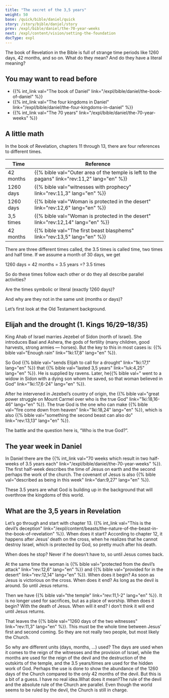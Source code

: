 ```yaml
---
title: "The secret of the 3,5 years"
weight: 50
base: /quick/bible/daniel/quick
story: /story/bible/daniel/story
prev: /expl/bible/daniel/the-70-year-weeks
next: /expl/content/vision/setting-the-foundation
docType: expl
---
```


The book of Revelation in the Bible is full of strange time periods like 1260 days, 42 months, and so on. What do they mean? And do they have a literal meaning?

## You may want to read before

<a name="c871"></a>
- {{% int_link val="The book of Daniel" link="/expl/bible/daniel/the-book-of-daniel" %}}
- {{% int_link val="The four kingdoms in Daniel" link="/expl/bible/daniel/the-four-kingdoms-in-daniel" %}}
- {{% int_link val="The 70 years" link="/expl/bible/daniel/the-70-year-weeks" %}}

## A little math

<a name="e7f0"></a>
In the book of Revelation, chapters 11 through 13, there are four references to different times.

| Time | Reference |
|------|-----------|
| 42 months | {{% bible val="Outer area of the temple is left to the pagans" link="rev:11,2" lang="en" %}} |
| 1260 days | {{% bible val="witnesses with prophecy" link="rev:11,3" lang="en" %}} |
| 1260 days | {{% bible val="Woman is protected in the desert" link="rev:12,6" lang="en" %}} |
| 3,5 times | {{% bible val="Woman is protected in the desert" link="rev:12,14" lang="en" %}} |
| 42 months | {{% bible val="The first beast blasphems" link="rev:13,5" lang="en" %}} |

There are three different times called, the 3.5 times is called time, two times and half time. If we assume a month of 30 days, we get

1260 days = 42 months = 3.5 years =? 3.5 times

So do these times follow each other or do they all describe parallel activities?

Are the times symbolic or literal (exactly 1260 days)?

And why are they not in the same unit (months or days)?

Let’s first look at the Old Testament background.

## Elijah and the drought (1. Kings 16/29–18/35)

<a name="89d3"></a>
King Ahab of Israel marries Jezebel of Sidon (north of Israel). She introduces Baal and Ashera, the gods of fertility (many children, good harvests, strong armies — horses). But the key to this in most cases is: {{% bible val="Enough rain" link="1ki:17,8" lang="en" %}}.

So God {{% bible val="sends Elijah to call for a drought" link="1ki:17,1" lang="en" %}} that {{% bible val="lasted 3,5 years" link="luk:4,25" lang="en" %}}. He is supplied by ravens. Later, he{{% bible val=" went to a widow in Sidon with a dying son whom he saved, so that woman believed in God" link="1ki:17,6-24" lang="en" %}}.

After he intervened in Jezebel’s country of origin, the {{% bible val="great power struggle on Mount Carmel over who is the true God" link="1ki:18,16-46" lang="en" %}}. The true God is the one who can make {{% bible val="fire come down from heaven" link="1ki:18,24" lang="en" %}}, which is also {{% bible val="something the second beast can also do" link="rev:13,13" lang="en" %}}.

The battle and the question here is, “Who is the true God?”.

## The year week in Daniel

<a name="96cb"></a>
In Daniel there are the {{% int_link val="70 weeks which result in two half-weeks of 3.5 years each" link="/expl/bible/daniel/the-70-year-weeks" %}}. The first half-week describes the time of Jesus on earth and the second perhaps the work of the church. The covenant of Jesus is also {{% bible val="described as being in this week" link="dan:9,27" lang="en" %}}.

These 3.5 years are what God is building up in the background that will overthrow the kingdoms of this world.

## What are the 3,5 years in Revelation

<a name="df73"></a>
Let’s go through and start with chapter 13. {{% int_link val="This is the devil’s deception" link="/expl/content/beasts/the-nature-of-the-beast-in-the-book-of-revelation" %}}. When does it start? According to chapter 12, it happens after Jesus’ death on the cross, when he realizes that he cannot destroy Israel, which is protected by God, so pretty much after his death.

When does he stop? Never if he doesn’t have to, so until Jesus comes back.

At the same time the woman is {{% bible val="protected from the devil’s attack" link="rev:12,6" lang="en" %}} and {{% bible val="provided for in the desert" link="rev:12,14" lang="en" %}}. When does it begin? As soon as Jesus is victorious on the cross. When does it end? As long as the devil is around. So until Jesus returns.

Then we have {{% bible val="the temple" link="rev:11,1-2" lang="en" %}}. It is no longer used for sacrifices, but as a place of worship. When does it begin? With the death of Jesus. When will it end? I don’t think it will end until Jesus returns.

That leaves the {{% bible val="1260 days of the two witnesses" link="rev:11,3" lang="en" %}}. This must be the whole time between Jesus’ first and second coming. So they are not really two people, but most likely the Church.

So why are different units (days, months, …) used? The days are used when it comes to the reign of the witnesses and the provision of Israel, while the months are used for the reign of the devil and the destruction of the outskirts of the temple, and the 3.5 years/times are used for the hidden work of God. Perhaps the use is done to show the abundance of the 1260 days of the Church compared to the only 42 months of the devil. But this is a bit of a guess. I have no real idea.What does it mean?The rule of the devil and the absolute rule of the Church are parallel. Even though the world seems to be ruled by the devil, the Church is still in charge.

